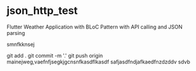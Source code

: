 # json_http_test
 Flutter Weather Application with BLoC Pattern with API calling and JSON parsing












smnfkknsej


git add .
git commit -m '.'
git push origin mainejweg,vaefnfjsegkjgcnsnfkasdflkasdf
safjasdfndjafkaedfnzdzddv sdvb